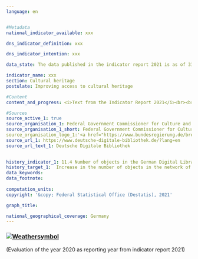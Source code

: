 ```yaml
---
language: en    


#Metadata    
national_indicator_available: xxx    

dns_indicator_definition: xxx    

dns_indicator_intention: xxx    

data_state: The data published in the indicator report 2021 is as of 31.12.2020. The data shown on the DNS-Online-Platform is updated regularly, so that more current data may be available online than published in the indicator report 2021.    

indicator_name: xxx    
section: Cultural heritage    
postulate: Improving access to cultural heritage    

#Content    
content_and_progress: <i>Text from the Indicator Report 2021</i><br><br>xxx    

#Sources    
source_active_1: true
source_organisation_1: Federal Government Commissioner for Culture and the Media
source_organisation_1_short: Federal Government Commissioner for Culture and Media
source_organisation_logo_1:'<a href="https://www.bundesregierung.de/breg-de/bundesregierung/staatsministerin-fuer-kultur-und-medien"><img src="https://g205sdgs.github.io/sdg-indicators/public/logosEn/bkm.png" alt=" Federal Government Commissioner for Culture and Media" title="Click here to visit the homepage of the organization" style="border: transparent"/></a>'
source_url_1: https://www.deutsche-digitale-bibliothek.de/?lang=en                        
source_url_text_1: Deutsche Digitale Bibliothek                        
    

history_indicator_1: 11.4 Number of objects in the German Digital Library (DDB)                    
history_target_1:  Increase in the number of objects in the network of the DDB to 50 million by 2030    
data_keywords:    
data_footnote:     
    
computation_units:     
copyright: '&copy; Federal Statistical Office (Destatis), 2021'    

graph_title:     

national_geographical_coverage: Germany    
---    
```

<div>
  <div class="my-header">
    <h3>
      <a href="https://sustainabledevelopment-deutschland.github.io/en/status/"><img src="https://g205sdgs.github.io/sdg-indicators/public/Wettersymbole/Sonne.png" title="If the trend continues, the target value will be met or the difference between the target value and the current value will be less than 5&nbsp;%" alt="Weathersymbol" />
      </a>
    </h3>
  </div>
  <div class="my-header-note">
    <span> (Evaluation of the year 2020 as reporting year from indicator report 2021)</span>
  </div>
</div>